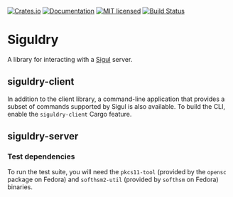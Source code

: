 [![Crates.io][crates-badge]][crates-url]
[![Documentation][docs-badge]][docs-url]
[![MIT licensed][mit-badge]][mit-url]
[![Build Status][actions-badge]][actions-url]

[crates-badge]: https://img.shields.io/crates/v/siguldry.svg
[crates-url]: https://crates.io/crates/siguldry
[docs-badge]: https://docs.rs/siguldry/badge.svg
[docs-url]: https://docs.rs/siguldry
[mit-badge]: https://img.shields.io/badge/license-MIT-blue.svg
[mit-url]: LICENSE
[actions-badge]: https://github.com/fedora-infra/siguldry/workflows/CI/badge.svg
[actions-url]:https://github.com/fedora-infra/siguldry/actions?query=workflow%3ACI

# Siguldry

A library for interacting with a [Sigul](https://pagure.io/sigul) server.

## siguldry-client

In addition to the client library, a command-line application that provides a subset of commands supported
by Sigul is also available. To build the CLI, enable the `siguldry-client` Cargo feature.

## siguldry-server

### Test dependencies

To run the test suite, you will need the `pkcs11-tool` (provided by the `opensc` package on Fedora) and `softhsm2-util` (provided by `softhsm` on Fedora) binaries.
